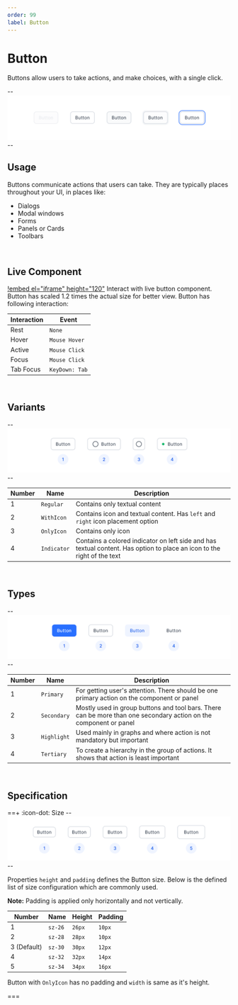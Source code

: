 ```yaml
---
order: 99
label: Button
---
```


# Button
Buttons allow users to take actions, and make choices, with a single click.

--![](../static/images/button-showcase-states.png)--

## Usage
Buttons communicate actions that users can take. They are typically places throughout your UI, in places like:
- Dialogs
- Modal windows
- Forms
- Panels or Cards
- Toolbars

<p>&nbsp;</p>

## Live Component
[!embed el="iframe" height="120"](../static/html/components/button/button-secondary-showcase.html)
Interact with live button component. Button has scaled 1.2 times the actual size for better view. Button has following interaction:

| Interaction | Event |
| --- | --- |
| Rest | `None` |
| Hover | `Mouse Hover` |
| Active | `Mouse Click` |
| Focus | `Mouse Click` |
| Tab Focus | `KeyDown: Tab` |

<p>&nbsp;</p>

## Variants
--![](../static/images/button-showcase-variants.png)--

| Number | Name | Description |
| --- | --- | --- |
| 1 | `Regular` | Contains only textual content |
| 2 | `WithIcon` | Contains icon and textual content. Has `left` and `right` icon placement option |
| 3 | `OnlyIcon` | Contains only icon |
| 4 | `Indicator` | Contains a colored indicator on left side and has textual content. Has option to place an icon to the right of the text |

<p>&nbsp;</p>

## Types
--![](../static/images/button-showcase-types.png)--

| Number | Name | Description |
| --- | --- | --- |
| 1 | `Primary` | For getting user's attention. There should be one primary action on the component or panel |
| 2 | `Secondary` | Mostly used in group buttons and tool bars. There can be more than one secondary action on the component or panel |
| 3 | `Highlight` | Used mainly in graphs and where action is not mandatory but important |
| 4 | `Tertiary` | To create a hierarchy in the group of actions. It shows that action is least important |


<p>&nbsp;</p>

## Specification

==+ :icon-dot: Size
--![](../static/images/button-showcase-sizes.png)--

Properties `height` and `padding` defines the Button size. Below is the defined list of size configuration which are commonly used.

**Note:** Padding is applied only horizontally and not vertically.

| Number | Name | Height | Padding |
| --- | --- | --- | --- |
| 1 | `sz-26` | `26px` | `10px` |
| 2 | `sz-28` | `28px` | `10px` |
| 3 (Default) | `sz-30` | `30px` | `12px` |
| 4 | `sz-32` | `32px` | `14px` |
| 5 | `sz-34` | `34px` | `16px` |

Button with `OnlyIcon` has no padding and `width` is same as it's height.

===
